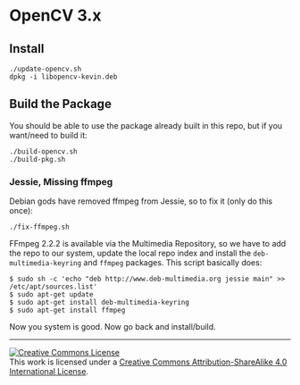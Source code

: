 # OpenCV 3.x

## Install

	./update-opencv.sh
	dpkg -i libopencv-kevin.deb

## Build the Package
  
You should be able to use the package already built in this
repo, but if you want/need to build it:

	./build-opencv.sh
	./build-pkg.sh

### Jessie, Missing ffmpeg

Debian gods have removed ffmpeg from Jessie, so to fix it (only do this once):

	./fix-ffmpeg.sh

FFmpeg 2.2.2 is available via the Multimedia Repository, so we have to
add the repo to our system, update the local repo index and install the
`deb-multimedia-keyring` and `ffmpeg` packages. This script basically does:

	$ sudo sh -c 'echo "deb http://www.deb-multimedia.org jessie main" >> /etc/apt/sources.list'
	$ sudo apt-get update
	$ sudo apt-get install deb-multimedia-keyring
	$ sudo apt-get install ffmpeg

Now you system is good. Now go back and install/build.

---

<a rel="license" href="http://creativecommons.org/licenses/by-sa/4.0/"><img alt="Creative Commons License" style="border-width:0" src="https://i.creativecommons.org/l/by-sa/4.0/88x31.png" align="middle"/></a><br />This work is licensed under a <a rel="license" href="http://creativecommons.org/licenses/by-sa/4.0/">Creative Commons Attribution-ShareAlike 4.0 International License</a>.
